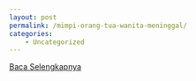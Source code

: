 ```yaml
---
layout: post
permalink: /mimpi-orang-tua-wanita-meninggal/
categories:
    - Uncategorized
---
```


[Baca Selengkapnya](/04)